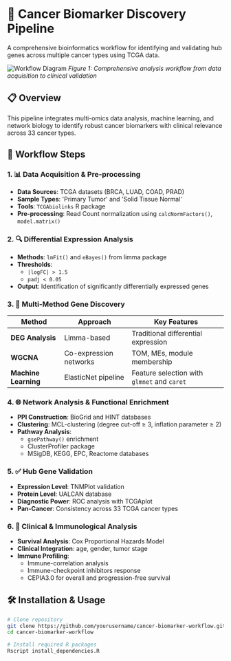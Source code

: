# 🧬 Cancer Biomarker Discovery Pipeline

A comprehensive bioinformatics workflow for identifying and validating hub genes across multiple cancer types using TCGA data.

![Workflow Diagram](workflow.tiff)
*Figure 1: Comprehensive analysis workflow from data acquisition to clinical validation*

## 📋 Overview

This pipeline integrates multi-omics data analysis, machine learning, and network biology to identify robust cancer biomarkers with clinical relevance across 33 cancer types.

## 🔄 Workflow Steps

### 1. 📊 Data Acquisition & Pre-processing
- **Data Sources**: TCGA datasets (BRCA, LUAD, COAD, PRAD)
- **Sample Types**: 'Primary Tumor' and 'Solid Tissue Normal'
- **Tools**: `TCGAbiolinks` R package
- **Pre-processing**: Read Count normalization using `calcNormFactors()`, `model.matrix()`

### 2. 🔍 Differential Expression Analysis
- **Methods**: `lmFit()` and `eBayes()` from limma package
- **Thresholds**: 
  - `|logFC| > 1.5`
  - `padj < 0.05`
- **Output**: Identification of significantly differentially expressed genes

### 3. 🎯 Multi-Method Gene Discovery
| Method | Approach | Key Features |
|--------|----------|--------------|
| **DEG Analysis** | Limma-based | Traditional differential expression |
| **WGCNA** | Co-expression networks | TOM, MEs, module membership |
| **Machine Learning** | ElasticNet pipeline | Feature selection with `glmnet` and `caret` |

### 4. 🌐 Network Analysis & Functional Enrichment
- **PPI Construction**: BioGrid and HINT databases
- **Clustering**: MCL-clustering (degree cut-off ≥ 3, inflation parameter ≥ 2)
- **Pathway Analysis**: 
  - `gsePathway()` enrichment
  - ClusterProfiler package
  - MSigDB, KEGG, EPC, Reactome databases

### 5. ✅ Hub Gene Validation
- **Expression Level**: TNMPlot validation
- **Protein Level**: UALCAN database
- **Diagnostic Power**: ROC analysis with TCGAplot
- **Pan-Cancer**: Consistency across 33 TCGA cancer types

### 6. 🏥 Clinical & Immunological Analysis
- **Survival Analysis**: Cox Proportional Hazards Model
- **Clinical Integration**: age, gender, tumor stage
- **Immune Profiling**: 
  - Immune-correlation analysis
  - Immune-checkpoint inhibitors response
  - CEPIA3.0 for overall and progression-free survival

## 🛠️ Installation & Usage

```bash
# Clone repository
git clone https://github.com/yourusername/cancer-biomarker-workflow.git
cd cancer-biomarker-workflow

# Install required R packages
Rscript install_dependencies.R
